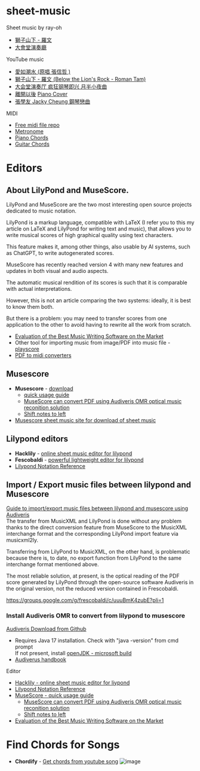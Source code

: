 # sheet-music
Sheet music by ray-oh
- [獅子山下 - 羅文](https://musescore.com/user/29051094/scores/5254472)
- [大會堂演奏廳](https://musescore.com/c_zhukov/scores/6271458)

YouTube music
- [愛如潮水 (原唱 張信哲 )](https://www.youtube.com/watch?v=bopXtpBDx_I)
- [獅子山下 - 羅文 (Below the Lion's Rock - Roman Tam)](https://www.youtube.com/watch?v=rzltyMt36UE)
- [大会堂演奏厅 疯狂钢琴即兴 月半小夜曲](https://www.youtube.com/watch?v=mkQIFljtrK0)
- [離開以後](https://www.youtube.com/watch?v=t2v_AoXw9EY)  [Piano Cover](https://www.youtube.com/watch?v=AUSa1GNSxvg)
- [張學友 Jacky Cheung 鋼琴戀曲](https://www.youtube.com/watch?v=Me9XP4dkZbk)

MIDI
- [Free midi file repo](https://freemidi.org/)
- [Metronome](https://www.musicca.com/metronome)
- [Piano Chords](https://muted.io/piano-chords/)
- [Guitar Chords](https://zh-hk.guitarians.com/chord/3438/%E5%BC%B5%E5%AD%B8%E5%8F%8B-%E9%9B%A2%E9%96%8B%E4%BB%A5%E5%BE%8C)

# Editors
## About LilyPond and MuseScore.
LilyPond and MuseScore are the two most interesting open source projects dedicated to music notation.

LilyPond is a markup language, compatible with LaTeX (I refer you to this my article on LaTeX and LilyPond for writing text and music), that allows you to write musical scores of high graphical quality using text characters.

This feature makes it, among other things, also usable by AI systems, such as ChatGPT, to write autogenerated scores.

MuseScore has recently reached version 4 with many new features and updates in both visual and audio aspects.

The automatic musical rendition of its scores is such that it is comparable with actual interpretations.

However, this is not an article comparing the two systems: ideally, it is best to know them both.

But there is a problem: you may need to transfer scores from one application to the other to avoid having to rewrite all the work from scratch.

- [Evaluation of the Best Music Writing Software on the Market](https://www.careersinmusic.com/best-music-writing-software/)
- Other tool for importing music from image/PDF into music file - [playscore](https://www.playscore.co/)  
- [PDF to midi converters](https://www.sysgeeker.com/blog/the-best-7-pdf-to-midi-converters-transform-your-sheet-music-into-a-digital-symphony.html)  

## Musescore
- **Musescore** - [download](https://musescore.org/en)
  - [quick usage guide](https://www.youtube.com/watch?v=POaZ_WKZ_Lc)
  - [MuseScore can convert PDF using Audiveris OMR optical music reconition solution](https://musescore.com/import)
  - [Shift notes to left](https://musescore.org/en/node/336856)
- [Musescore sheet music site for download of sheet music](https://musescore.com/sheetmusic)  

## Lilypond editors
- **Hacklily** - [online sheet music editor for lilypond](https://www.hacklily.org/)
- **Fescobaldi** - [powerful lightweight editor for lilypond](https://www.frescobaldi.org/)
- [Lilypond Notation Reference](https://www.weblily.net/weblily-app/Clickable-Notation-Reference.html)

## Import / Export music files between lilypond and Musescore
[Guide to import/export music files between lilypond and musescore using Audiveris](https://francopasut.netlify.app/post/lilypond_musescore_musicxml/)  
The transfer from MusicXML and LilyPond is done without any problem thanks to the direct conversion feature from MuseScore to the MusicXML interchange format and the corresponding LilyPond import feature via musicxml2ly.

Transferring from LilyPond to MusicXML, on the other hand, is problematic because there is, to date, no export function from LilyPond to the same interchange format mentioned above.

The most reliable solution, at present, is the optical reading of the PDF score generated by LilyPond through the open-source software Audiveris in the original version, not the reduced version contained in Frescobaldi.  

https://groups.google.com/g/frescobaldi/c/uuuBmK4zubE?pli=1

### Install Audiveris OMR to convert from lilypond to musescore
[Audiveris Download from Github](https://github.com/Audiveris/audiveris?tab=readme-ov-file)  
- Requires Java 17 installation.  Check with "java -version" from cmd prompt  
  If not present, install [openJDK - microsoft build](https://learn.microsoft.com/en-us/java/openjdk/download#openjdk-21)  
- [Audiverus handbook](https://audiveris.github.io/audiveris/_pages/install/README/)  

Editor
- [Hacklily - online sheet music editor for liypond](https://www.hacklily.org/)
- [Lilypond Notation Reference](https://www.weblily.net/weblily-app/Clickable-Notation-Reference.html)
- [MuseScore - quick usage guide](https://www.youtube.com/watch?v=POaZ_WKZ_Lc)
  - [MuseScore can convert PDF using Audiveris OMR optical music reconition solution](https://musescore.com/import)
  - [Shift notes to left](https://musescore.org/en/node/336856)
- [Evaluation of the Best Music Writing Software on the Market](https://www.careersinmusic.com/best-music-writing-software/)

# Find Chords for Songs
- **Chordify** - [Get chords from youtube song](https://chordify.net/)
![image](https://github.com/ray-oh/sheet-music/assets/115925194/ea9eb4ec-8b60-48bb-b8aa-4fcc7135f811)


